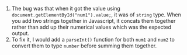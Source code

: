 1. The bug was that when it got the value using `document.getElementById("num1").value;`, it was of `string` type. When you add two strings together in Javascript, it concats them together rather than add up their numerical values which was the expected output. 
2. To fix it, I would add a `parseInt()` function for both `num1` and `num2` to convert them to type `number` before summing them together. 